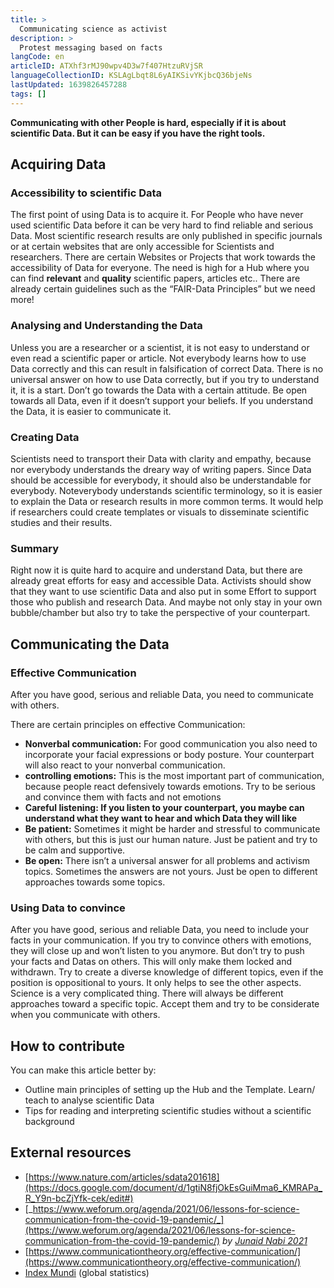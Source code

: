 ```yaml
---
title: >
  Communicating science as activist
description: >
  Protest messaging based on facts
langCode: en
articleID: ATXhf3rMJ90wpv4D3w7f407HtzuRVjSR
languageCollectionID: KSLAgLbqt8L6yAIKSivYKjbcQ36bjeNs
lastUpdated: 1639826457288
tags: []
---
```


**Communicating with other People is hard, especially if it is about scientific Data. But it can be easy if you have the right tools.**

## **Acquiring Data**

### **Accessibility to scientific Data**

The first point of using Data is to acquire it. For People who have never used scientific Data before it can be very hard to find reliable and serious Data. Most scientific research results are only published in specific journals or at certain websites that are only accessible for Scientists and researchers. There are certain Websites or Projects that work towards the accessibility of Data for everyone. The need is high for a Hub where you can find **relevant** and **quality** scientific papers, articles etc.. There are already certain guidelines such as the “FAIR-Data Principles” but we need more!

### **Analysing and Understanding the Data**

Unless you are a researcher or a scientist, it is not easy to understand or even read a scientific paper or article. Not everybody learns how to use Data correctly and this can result in falsification of correct Data. There is no universal answer on how to use Data correctly, but if you try to understand it, it is a start. Don’t go towards the Data with a certain attitude. Be open towards all Data, even if it doesn’t support your beliefs. If you understand the Data, it is easier to communicate it.

### **Creating Data**

Scientists need to transport their Data with clarity and empathy, because nor everybody understands the dreary way of writing papers. Since Data should be accessible for everybody, it should also be understandable for everybody. Noteverybody understands scientific terminology, so it is easier to explain the Data or research results in more common terms. It would help if researchers could create templates or visuals to disseminate scientific studies and their results.

### **Summary**

Right now it is quite hard to acquire and understand Data, but there are already great efforts for easy and accessible Data. Activists should show that they want to use scientific Data and also put in some Effort to support those who publish and research Data. And maybe not only stay in your own bubble/chamber but also try to take the perspective of your counterpart.

## **Communicating the Data**

### **Effective Communication**

After you have good, serious and reliable Data, you need to communicate with others.

There are certain principles on effective Communication:

-   **Nonverbal communication:** For good communication you also need to incorporate your facial expressions or body posture. Your counterpart will also react to your nonverbal communication.
-   **controlling emotions:** This is the most important part of communication, because people react defensively towards emotions. Try to be serious and convince them with facts and not emotions
-   **Careful listening: If you listen to your counterpart, you maybe can understand what they want to hear and which Data they will like**
-   **Be patient:** Sometimes it might be harder and stressful to communicate with others, but this is just our human nature. Just be patient and try to be calm and supportive.
-   **Be open:** There isn’t a universal answer for all problems and activism topics. Sometimes the answers are not yours. Just be open to different approaches towards some topics.

### **Using Data to convince**

After you have good, serious and reliable Data, you need to include your facts in your communication. If you try to convince others with emotions, they will close up and won’t listen to you anymore. But don’t try to push your facts and Datas on others. This will only make them locked and withdrawn. Try to create a diverse knowledge of different topics, even if the position is oppositional to yours. It only helps to see the other aspects. Science is a very complicated thing. There will always be different approaches toward a specific topic. Accept them and try to be considerate when you communicate with others.

## **How to contribute**

You can make this article better by:

-   Outline main principles of setting up the Hub and the Template. Learn/ teach to analyse scientific Data
-   Tips for reading and interpreting scientific studies without a scientific background

## External resources

-   [https://www.nature.com/articles/sdata201618](https://docs.google.com/document/d/1gtiN8fjOkEsGuiMma6_KMRAPa_R_Y9n-bcZjYfk-cek/edit#)
-   [_https://www.weforum.org/agenda/2021/06/lessons-for-science-communication-from-the-covid-19-pandemic/_](https://www.weforum.org/agenda/2021/06/lessons-for-science-communication-from-the-covid-19-pandemic/) _by_ [_Junaid Nabi 2021_](https://www.weforum.org/agenda/authors/junaid-nabi)
-   [https://www.communicationtheory.org/effective-communication/](https://www.communicationtheory.org/effective-communication/)
-   [Index Mundi](https://www.indexmundi.com/) (global statistics)